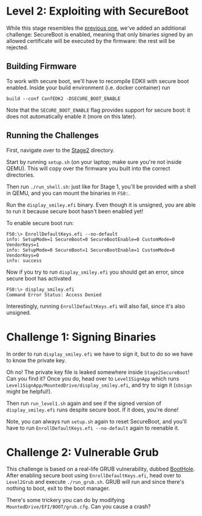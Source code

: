 # Level 2: Exploiting with SecureBoot
While this stage resembles the [previous one](../1-efi-apps/README.md), we've added an additional challenge: SecureBoot is enabled, meaning that only binaries signed by an allowed certificate will be executed by the firmware: the rest will be rejected.

## Building Firmware
To work with secure boot, we'll have to recompile EDKII with secure boot enabled.
Inside your build environment (i.e. docker container) run

```console
build --conf ConfEDK2 -DSECURE_BOOT_ENABLE
```

Note that the `SECURE_BOOT_ENABLE` flag provides support for secure boot: it does not automatically enable it (more on this later).

## Running the Challenges
First, navigate over to the [Stage2](../../../../../VulnerableCode/tree/main/Stage2SecureBoot/) directory.

Start by running `setup.sh` (on your laptop; make sure you're not inside QEMU).
This will copy over the firmware you built into the correct directories.

Then run `./run_shell.sh`: just like for Stage 1, you'll be provided with a shell in QEMU, and you can mount the binaries in `FS0:`.

Run the `display_smiley.efi` binary.
Even though it is unsigned, you are able to run it because secure boot hasn't been enabled yet!

To enable secure boot run: 
```console
FS0:\> EnrollDefaultKeys.efi --no-default   
info: SetupMode=1 SecureBoot=0 SecureBootEnable=0 CustomMode=0 VendorKeys=1
info: SetupMode=0 SecureBoot=1 SecureBootEnable=1 CustomMode=0 VendorKeys=0
info: success
```

Now if you try to run `display_smiley.efi` you should get an error, since secure boot has activated
```console
FS0:\> display_smiley.efi
Command Error Status: Access Denied
```

Interestingly, running `EnrollDefaultKeys.efi` will also fail, since it's also unsigned.


# Challenge 1: Signing Binaries
In order to run `display_smiley.efi` we have to sign it, but to do so we have to know the private key.

Oh no! The private key file is leaked somewhere inside `Stage2SecureBoot`! Can you find it?
Once you do, head over to `Level1SignApp` which runs `Level1SignApp/MountedDrive/display_smiley.efi`, and try to sign it (`sbsign` might be helpful!).

Then run `run_level1.sh` again and see if the signed version of `display_smiley.efi` runs despite secure boot.
If it does, you're done!

Note, you can always run `setup.sh` again to reset SecureBoot, and you'll have to run `EnrollDefaultKeys.efi --no-default` again to reenable it.

# Challenge 2: Vulnerable Grub
This challenge is based on a real-life GRUB vulnerability, dubbed [BootHole](https://eclypsium.com/blog/theres-a-hole-in-the-boot/).
After enabling secure boot using `EnrollDefaultKeys.efi`, head over to `Level2Grub` and execute `./run_grub.sh`.
GRUB will run and since there's nothing to boot, exit to the boot manager.

There's some trickery you can do by modifying `MountedDrive/EFI/BOOT/grub.cfg`.
Can you cause a crash?
